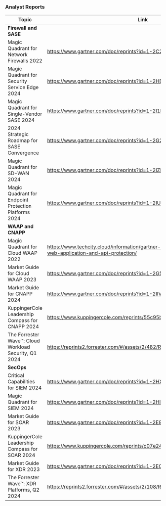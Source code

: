 ### Analyst Reports

|Topic|Link|
|---|--|
|**Firewall and SASE**|
|Magic Quadrant for Network Firewalls 2022|https://www.gartner.com/doc/reprints?id=1-2C2Q9662&ct=221222|
|Magic Quadrant for Security Service Edge 2024|https://www.gartner.com/doc/reprints?id=1-2HBZK5EC&ct=240418|
|Magic Quadrant for Single-Vendor SASE 2024|https://www.gartner.com/doc/reprints?id=1-2I1ER8SK&ct=240708|
|2024 Strategic Roadmap for SASE Convergence|https://www.gartner.com/doc/reprints?id=1-2G2V1C8T&ct=231229|
|Magic Quadrant for SD-WAN 2024|https://www.gartner.com/doc/reprints?id=1-2IZEH6Z3&ct=241004|
|Magic Quadrant for Endpoint Protection Platforms 2024|https://www.gartner.com/doc/reprints?id=1-2IUO6CWY&ct=240920|
|**WAAP and CNAPP**|
|Magic Quadrant for Cloud WAAP 2022|https://www.techcity.cloud/information/gartner-magic-quadrant-for-cloud-web-application-and-api-protection/|
|Market Guide for Cloud WAAP 2023|https://www.gartner.com/doc/reprints?id=1-2G5WIWUG&ct=240105&st=sb|
|Market Guide for CNAPP 2024|https://www.gartner.com/doc/reprints?id=1-2IIVY3JL&ct=240815|
|KuppingerCole Leadership Compass for CNAPP 2024|https://www.kuppingercole.com/reprints/55c95b651cd5f33eef490cf053f9810a|
|The Forrester Wave™: Cloud Workload Security, Q1 2024|https://reprints2.forrester.com/#/assets/2/482/RES180426/report|
|**SecOps**|
|Critical Capabilities for SIEM 2024|https://www.gartner.com/doc/reprints?id=1-2HXU226Z&ct=240626|
|Magic Quadrant for SIEM 2024|https://www.gartner.com/doc/reprints?id=1-2HI8DCZY&ct=240508|
|Market Guide for SOAR 2023|https://www.gartner.com/doc/reprints?id=1-2E97S57A&ct=230623|
|KuppingerCole Leadership Compass for SOAR 2024|https://www.kuppingercole.com/reprints/c07e2447200fc3ff935536b41591ff84|
|Market Guide for XDR 2023|https://www.gartner.com/doc/reprints?id=1-2EOYTQA6&ct=230811|
|The Forrester Wave™: XDR Platforms, Q2 2024|https://reprints2.forrester.com/#/assets/2/108/RES180824/report|
